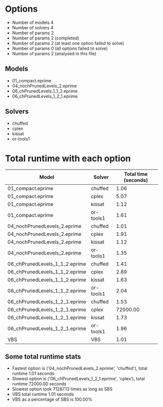 

# Options


- Number of models         4
- Number of solvers        4
- Number of params         2
- Number of params         2 (completed)
- Number of params         2 (at least one option failed to solve)
- Number of params         0 (all options failed to solve)
- Number of params         2 (analysed in this file)


## Models


 - 01_compact.eprime
 - 04_nochPrunedLevels_2.eprime
 - 06_chPrunedLevels_1_1_2.eprime
 - 06_chPrunedLevels_1_2_1.eprime


## Solvers


 - chuffed
 - cplex
 - kissat
 - or-tools1


# Total runtime with each option


 | Model | Solver | Total time (seconds) | 
 | -- | -- | -- | 
 | 01_compact.eprime | chuffed | 1.06 | 
 | 01_compact.eprime | cplex | 5.07 | 
 | 01_compact.eprime | kissat | 1.12 | 
 | 01_compact.eprime | or-tools1 | 1.61 | 
 | 04_nochPrunedLevels_2.eprime | chuffed | 1.01 | 
 | 04_nochPrunedLevels_2.eprime | cplex | 1.91 | 
 | 04_nochPrunedLevels_2.eprime | kissat | 1.12 | 
 | 04_nochPrunedLevels_2.eprime | or-tools1 | 1.35 | 
 | 06_chPrunedLevels_1_1_2.eprime | chuffed | 1.41 | 
 | 06_chPrunedLevels_1_1_2.eprime | cplex | 2.89 | 
 | 06_chPrunedLevels_1_1_2.eprime | kissat | 1.63 | 
 | 06_chPrunedLevels_1_1_2.eprime | or-tools1 | 2.04 | 
 | 06_chPrunedLevels_1_2_1.eprime | chuffed | 1.53 | 
 | 06_chPrunedLevels_1_2_1.eprime | cplex | 72000.00 | 
 | 06_chPrunedLevels_1_2_1.eprime | kissat | 1.73 | 
 | 06_chPrunedLevels_1_2_1.eprime | or-tools1 | 1.96 | 
 | VBS | VBS | 1.01 | 


## Some total runtime stats


 - Fastest option is ('04_nochPrunedLevels_2.eprime', 'chuffed'), total runtime 1.01 seconds
 - Slowest option is ('06_chPrunedLevels_1_2_1.eprime', 'cplex'), total runtime 72000.00 seconds
 - Slowest option took 71287.13 times as long as SBS
 - VBS total runtime 1.01 seconds
 - VBS as a percentage of SBS is 100.00%
